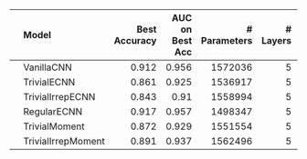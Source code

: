 |    | Model              |   Best Accuracy |   AUC on Best Acc |   # Parameters |   # Layers |   Stage 1 Channels |
|:---|:-------------------|----------------:|------------------:|---------------:|-----------:|-------------------:|
|    | VanillaCNN         |           0.912 |             0.956 |        1572036 |          5 |                 32 |
|    | TrivialECNN        |           0.861 |             0.925 |        1536917 |          5 |                 67 |
|    | TrivialIrrepECNN   |           0.843 |             0.91  |        1558994 |          5 |                 62 |
|    | RegularECNN        |           0.917 |             0.957 |        1498347 |          5 |                 29 |
|    | TrivialMoment      |           0.872 |             0.929 |        1551554 |          5 |                 55 |
|    | TrivialIrrepMoment |           0.891 |             0.937 |        1562496 |          5 |                 59 |